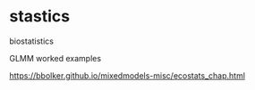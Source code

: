 # stastics
biostatistics

GLMM worked examples

https://bbolker.github.io/mixedmodels-misc/ecostats_chap.html
